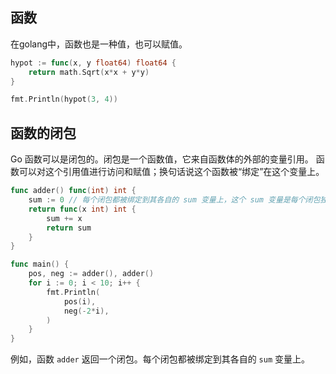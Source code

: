 ## 函数

在golang中，函数也是一种值，也可以赋值。

```go
hypot := func(x, y float64) float64 {
    return math.Sqrt(x*x + y*y)
}

fmt.Println(hypot(3, 4))
```

## 函数的闭包

Go 函数可以是闭包的。闭包是一个函数值，它来自函数体的外部的变量引用。 函数可以对这个引用值进行访问和赋值；换句话说这个函数被“绑定”在这个变量上。

```go
func adder() func(int) int {
	sum := 0 // 每个闭包都被绑定到其各自的 sum 变量上，这个 sum 变量是每个闭包独立的
	return func(x int) int {
		sum += x
		return sum
	}
}

func main() {
	pos, neg := adder(), adder()
	for i := 0; i < 10; i++ {
		fmt.Println(
			pos(i),
			neg(-2*i),
		)
	}
}
```

例如，函数 `adder` 返回一个闭包。每个闭包都被绑定到其各自的 `sum` 变量上。